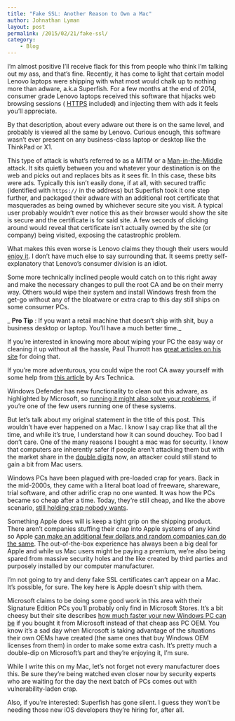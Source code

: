 ```yaml
---
title: "Fake SSL: Another Reason to Own a Mac"
author: Johnathan Lyman
layout: post
permalink: /2015/02/21/fake-ssl/
category:
    - Blog
---
```


I’m almost positive I’ll receive flack for this from people who think I’m talking out my ass, and that’s fine. Recently, it has come to light that certain model Lenovo laptops were shipping with what most would chalk up to nothing more than adware, a.k.a Superfish. For a few months at the end of 2014, consumer grade Lenovo laptops received this software that hijacks web browsing sessions ( [HTTPS](http://en.wikipedia.org/wiki/HTTP_Secure) included) and injecting them with ads it feels you’ll appreciate.

By that description, about every adware out there is on the same level, and probably is viewed all the same by Lenovo. Curious enough, this software wasn’t ever present on any business-class laptop or desktop like the ThinkPad or X1.

This type of attack is what’s referred to as a MITM or a [Man-in-the-Middle](http://en.wikipedia.org/wiki/Man-in-the-middle_attack) attack. It sits quietly between you and whatever your destination is on the web and picks out and replaces bits as it sees fit. In this case, these bits were ads. Typically this isn’t easily done, if at all, with secured traffic (identified with `https://` in the address) but Superfish took it one step further, and packaged their adware with an additional root certificate that masquerades as being owned by whichever secure site you visit. A typical user probably wouldn’t ever notice this as their browser would show the site is secure and the certificate is for said site. A few seconds of clicking around would reveal that certificate isn’t actually owned by the site (or company) being visited, exposing the catastrophic problem.

What makes this even worse is Lenovo claims they though their users would [enjoy it](http://arstechnica.com/security/2015/02/lenovo-honestly-thought-youd-enjoy-that-superfish-https-spyware/). I don’t have much else to say surrounding that. It seems pretty self-explanatory that Lenovo’s consumer division is&nbsp;an idiot.

Some more technically inclined people would catch on to this right away and make the necessary changes to pull the root CA and be on their merry way. Others would wipe their system and install Windows fresh from the get-go without any of the bloatware or extra crap to this day still ships on some consumer PCs.

_ **Pro Tip** : If you want a retail machine that doesn’t ship with shit, buy a business desktop or laptop. You’ll have a much better time._

If you’re interested in knowing more about wiping your PC the easy way or cleaning it up without all the hassle, Paul Thurrott has [great articles on his site](https://www.thurrott.com/tag/clean-pc) for doing that.

If you’re more adventurous, you could wipe the root CA away yourself with some help from [this article](http://arstechnica.com/security/2015/02/how-to-remove-the-superfish-malware-what-lenovo-doesnt-tell-you/) by Ars Technica.

Windows Defender has new functionality to clean out this adware, as highlighted by Microsoft, so [running it might also solve your problems](http://arstechnica.com/security/2015/02/windows-defender-now-removes-superfish-malware-if-youre-lucky/), if you’re one of the few users running one of these systems.

But let’s talk about my original statement in the title of this post. This wouldn’t have ever happened on a Mac. I know I say crap like that all the time, and while it’s true, I understand how it can sound douchey. Too bad I don’t care. One of the many reasons I bought a mac was for security. I know that computers are inherently safer if people aren’t attacking them but with the market share in the [double digits](http://techcrunch.com/2014/11/07/mac-achieves-highest-u-s-pc-market-share-ever-in-q3-2014-according-to-idc/) now, an attacker could still stand to gain a bit from Mac users.

Windows PCs have been plagued with pre-loaded crap for years. Back in the mid-2000s, they came with a literal boat load of freeware, shareware, trial software, and other adrific crap no one wanted. It was how the PCs became so cheap after a time. Today, they’re still cheap, and like the above scenario, [still holding crap nobody wants](http://www.howtogeek.com/174587/refreshing-your-pc-wont-help-why-bloatware-is-still-a-problem-on-windows-8/).

Something Apple does will is keep a tight grip on the shipping product. There aren’t companies stuffing their crap into Apple systems of any kind so Apple [can make an additional few dollars and random companies can do the same](http://www.howtogeek.com/163303/how-computer-manufacturers-are-paid-to-make-your-laptop-worse/). The out-of-the-box experience has always been a big deal for Apple and while us Mac users might be paying a premium, we’re also being spared from massive security holes and the like created by third parties and purposely installed by our computer manufacturer.

I’m not going to try and deny fake SSL certificates can’t appear on a Mac. It’s possible, for sure. The key here is Apple doesn’t ship with them.

Microsoft claims to be doing some good work in this area with their Signature Edition PCs you’ll probably only find in Microsoft Stores. It’s a bit cheesy but their site describes [how much faster your new Windows PC can be](http://www.microsoftstore.com/store?SiteID=msusa&Locale=en_US&Action=ContentTheme&pbPage=MicrosoftSignature&ThemeID=33363200) if you bought it from Microsoft instead of that cheap ass PC OEM. You know it’s a sad day when Microsoft is taking advantage of the situations their own OEMs have created (the same ones that buy Windows OEM licenses from them) in order to make some extra cash. It’s pretty much a double-dip on Microsoft’s part and they’re enjoying it, I’m sure.

While I write this on my Mac, let’s not forget not every manufacturer does this. Be sure they’re being watched even closer now by security experts who are waiting for the day the next batch of PCs comes out with vulnerability-laden crap.

Also, if you’re interested: Superfish has gone silent. I guess they won’t be needing those new iOS developers they’re hiring for, after all.


